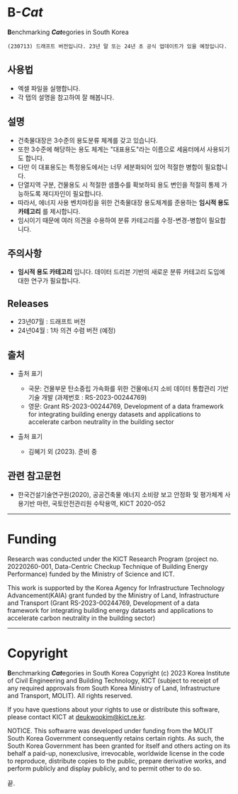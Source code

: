 # B-***Cat***
**B**enchmarking ***Cat***egories in South Korea

```
(230713) 드래프트 버전입니다. 23년 말 또는 24년 초 공식 업데이트가 있을 예정입니다.
```

## 사용법
- 엑셀 파일을 실행합니다.
- 각 탭의 설명을 참고하여 잘 해봅니다.


## 설명
- 건축물대장은 3수준의 용도분류 체계를 갖고 있습니다.
- 또한 3수준에 해당하는 용도 체계는 "대표용도"라는 이름으로 세움터에서 사용되기도 합니다.
- 다만 이 대표용도는 특정용도에서는 너무 세분화되어 있어 적절한 병합이 필요합니다.
- 단열지역 구분, 건물용도 시 적절한 샘플수를 확보하되 용도 변인을 적절히 통제 가능하도록 재디자인이 필요합니다.
- 따라서, 에너지 사용 벤치마킹을 위한 건축물대장 용도체계를 준용하는  **임시적 용도 카테고리** 를 제시합니다.
- 임시이기 때문에 여러 의견을 수용하여 분류 카테고리를 수정-변경-병합이 필요합니다.

## 주의사항
-  **임시적 용도 카테고리** 입니다. 데이터 드리븐 기반의 새로운 분류 카테고리 도입에 대한 연구가 필요합니다.  

## Releases 
- 23년07월 : 드래프트 버전
- 24년04월 : 1차 의견 수렴 버전 (예정)

## 출처
- 출처 표기  
  - 국문: 건물부문 탄소중립 가속화를 위한 건물에너지 소비 데이터 통합관리 기반기술 개발 (과제번호 : RS-2023-00244769)  
  - 영문: Grant RS-2023-00244769, Development of a data framework for integrating building energy datasets and applications to accelerate carbon neutrality in the building sector

- 출처 표기 
  - 김혜기 외 (2023). 준비 중

## 관련 참고문헌
- 한국건설기술연구원(2020), 공공건축물 에너지 소비량 보고 안정화 및 평가체계 사용기반 마련, 국토안전관리원 수탁용역, KICT 2020-052

---
# Funding

Research was conducted under the KICT Research Program (project no. 20220260-001, Data-Centric Checkup Technique of Building Energy Performance) funded by the
Ministry of Science and ICT.

This work is supported by the Korea Agency for Infrastructure Technology Advancement(KAIA) grant funded by the Ministry of Land, Infrastructure and Transport (Grant RS-2023-00244769, Development of a data framework for integrating building energy datasets and applications to accelerate carbon neutrality in the building sector)

---
   
# Copyright
**B**enchmarking ***Cat***egories in South Korea Copyright (c) 2023
Korea Institute of Civil Engineering and Building Technology, KICT (subject to receipt of any required approvals from South Korea Ministry of Land, Infrastructure and Transport, MOLIT). All rights reserved.

If you have questions about your rights to use or distribute this software, please contact KICT at deukwookim@kict.re.kr.

NOTICE. This softwarre was developed under funding from the MOLIT South Korea Government consequently retains certain rights. As such, the South Korea Government has been granted for itself and others acting on its behalf a paid-up, nonexclusive, irrevocable, worldwide license in the code to reproduce, distribute copies to the public, prepare derivative works, and perform publicly and display publicly, and to permit other to do so.

끝.
